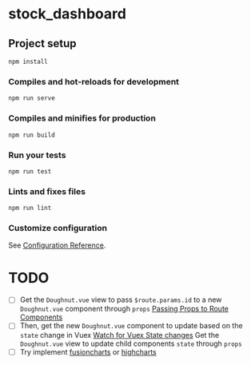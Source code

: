 # stock_dashboard

## Project setup
```
npm install
```

### Compiles and hot-reloads for development
```
npm run serve
```

### Compiles and minifies for production
```
npm run build
```

### Run your tests
```
npm run test
```

### Lints and fixes files
```
npm run lint
```

### Customize configuration
See [Configuration Reference](https://cli.vuejs.org/config/).

# TODO
- [ ] Get the `Doughnut.vue` view to pass `$route.params.id` to a new `Doughnut.vue` component through `props` [Passing Props to Route Components](https://router.vuejs.org/guide/essentials/passing-props.html)
- [ ] Then, get the new `Doughnut.vue` component to update based on the `state` change in Vuex [Watch for Vuex State changes](https://dev.to/viniciuskneves/watch-for-vuex-state-changes-2mgj)
Get the `Doughnut.vue` view to update child components `state` through `props` 
- [ ] Try implement [fusioncharts](https://www.fusioncharts.com/dev/getting-started/vue/your-first-chart-using-vuejs) or [highcharts](https://www.highcharts.com/docs/chart-and-series-types/variable-radius-pie-chart)